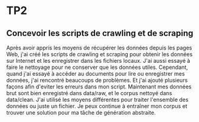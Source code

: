 # TP2
## Concevoir les scripts de crawling et de scraping
Après avoir appris les moyens de récupérer les données depuis les pages Web, j'ai créé les scripts de crawling et scraping pour obtenir les données sur Internet et les enregistrer dans les fichiers locaux. 
J'ai aussi essayé à faire le nettoyage pour ne conserver que les données utiles.
Cependant, quand j'ai essayé à accéder au documents pour lire ou enregistrer mes données, j'ai rencontré beaucoups de problèmes. Et j'ai ajouté plusieurs façons afin d'eviter les erreurs dans mon script.
Maintenant mes données brut sont bien enregistré dans data/raw, et le corpus nettoyé dans data/clean.
J'ai utilisé les moyens différentes pour traiter l'ensemble des données ou juste un fichier.
Je peux continue à entraîner mon corpus et trouver une solution pour ma tâche de génération abstraite.